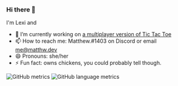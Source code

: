 ### Hi there 👋

I'm Lexi and
- 🔭 I’m currently working on [a multiplayer version of Tic Tac Toe](https://github.com/tictactoe-icu/)
- 📫 How to reach me: Matthew.#1403 on Discord or email me@matthw.dev 
- 😄 Pronouns: she/her
- ⚡ Fun fact: owns chickens, you could probably tell though.

![GitHub metrics](https://github-readme-stats.vercel.app/api?username=matthewthechickenman&show_icons=true&theme=material-palenight&count_private=true)
![GitHub language metrics](https://github-readme-stats.vercel.app/api/top-langs/?username=matthewthechickenman&theme=material-palenight)


